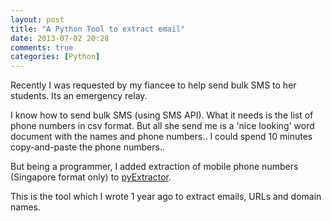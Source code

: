 ```yaml
---
layout: post
title: "A Python Tool to extract email"
date: 2013-07-02 20:28
comments: true
categories: [Python]
---
```


Recently I was requested by my fiancee to help send bulk SMS to her students. Its an emergency relay.

I know how to send bulk SMS (using SMS API). What it needs is the list of phone numbers in csv format. But all she send me is a 'nice looking' word document with the names and phone numbers.. I could spend 10 minutes copy-and-paste the phone numbers..

But being a programmer, I added extraction of mobile phone numbers (Singapore format only) to [pyExtractor](https://github.com/samwize/pyExtractor). 

This is the tool which I wrote 1 year ago to extract emails, URLs and domain names.

